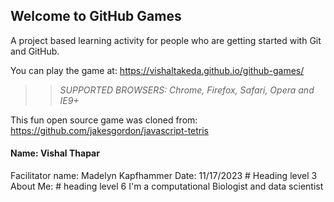 ## Welcome to GitHub Games

A project based learning activity for people who are getting started with Git and GitHub.

You can play the game at: https://vishaltakeda.github.io/github-games/

>> _*SUPPORTED BROWSERS*: Chrome, Firefox, Safari, Opera and IE9+_

This fun open source game was cloned from: https://github.com/jakesgordon/javascript-tetris
<h4>Name: Vishal Thapar</h4>
Facilitator name: Madelyn Kapfhammer
Date: 11/17/2023
# Heading level 3 About Me: 
# heading level 6 I'm a computational Biologist and data scientist